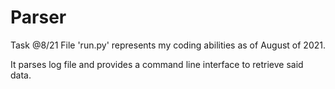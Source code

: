 # Parser
Task @8/21
File 'run.py' represents my coding abilities as of August of 2021.

It parses log file and provides a command line interface to retrieve said data.
